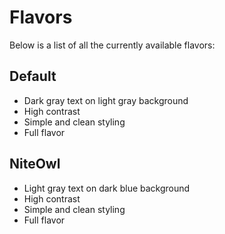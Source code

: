 # Flavors

Below is a list of all the currently available flavors:

## Default

- Dark gray text on light gray background 
- High contrast 
- Simple and clean styling
- Full flavor


## NiteOwl

- Light gray text on dark blue background
- High contrast 
- Simple and clean styling
- Full flavor